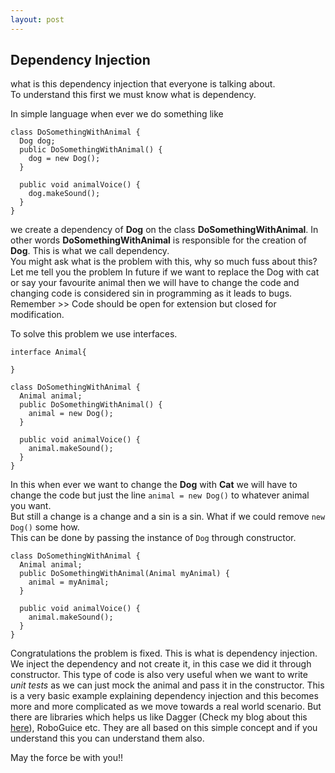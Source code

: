 ```yaml
---
layout: post
---
```


## Dependency Injection
what is this dependency injection that everyone is talking about.  
To understand this first we must know what is dependency.  

In simple language when ever we do something like
```
class DoSomethingWithAnimal {
  Dog dog;
  public DoSomethingWithAnimal() {  
    dog = new Dog();
  }

  public void animalVoice() {
    dog.makeSound();
  }
}
```
we create a dependency of **Dog** on the class **DoSomethingWithAnimal**. In other words **DoSomethingWithAnimal** is responsible for the creation of **Dog**. This is what we call dependency.  
You might ask what is the problem with this, why so much fuss about this?  
Let me tell you the problem
In future if we want to replace the Dog with cat or say your favourite animal then we will have to change the code and changing code is considered sin in programming as it leads to bugs. Remember >> Code should be open for extension but closed for modification.    

To solve this problem we use interfaces.
```
interface Animal{

}

class DoSomethingWithAnimal {
  Animal animal;
  public DoSomethingWithAnimal() {  
    animal = new Dog();
  }

  public void animalVoice() {
    animal.makeSound();
  }
}

```

In this when ever we want to change the **Dog** with **Cat** we will  have to change the code but just the line `animal = new Dog()` to whatever animal you want.  
But still a change is a change and a sin is a sin. What if we could remove `new Dog()` some how.  
This can be done by passing the instance of `Dog` through constructor.

```
class DoSomethingWithAnimal {
  Animal animal;
  public DoSomethingWithAnimal(Animal myAnimal) {  
    animal = myAnimal;
  }

  public void animalVoice() {
    animal.makeSound();
  }
}
```

Congratulations the problem is fixed. This is what is dependency injection. We inject the dependency and not create it, in this case we did it through constructor.
This type of code is also very useful when we want to write *unit tests* as we can just mock the animal and pass it in the constructor.
This is a very basic example explaining dependency injection and this becomes more and more complicated as we move towards a real world scenario. But there are libraries which helps us like Dagger (Check my blog about this [here](https://shubhamdhabhai.github.io/2018/01/24/Understanding-Dagger.html)), RoboGuice etc. They are all based on this simple concept and if you understand this you can understand them also.  

May the force be with you!!
